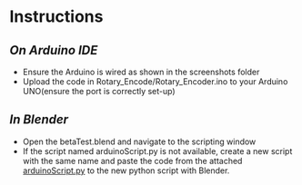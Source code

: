 # Instructions

## _On Arduino IDE_
- Ensure the Arduino is wired as shown in the screenshots folder
- Upload the code in Rotary_Encode/Rotary_Encoder.ino to your Arduino UNO(ensure the port is correctly set-up)

## _In Blender_
- Open the betaTest.blend and navigate to the scripting window
- If the script named arduinoScript.py is not available, create a new script with the same name and paste the code from the attached [arduinoScript.py][script] to the new python script with Blender.




[script]: arduinoScript.py

